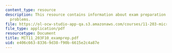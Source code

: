 ```yaml
---
content_type: resource
description: This resource contains information about exam preparation multiple choice
  problems.
file: https://ol-ocw-studio-app-qa.s3.amazonaws.com/courses/11-203-microeconomics-fall-2010/e406c66383369d38f90b6615e2c4a87e_MIT11_203F10_examprep.pdf
file_type: application/pdf
resourcetype: Document
title: MIT11_203F10_examprep.pdf
uid: e406c663-8336-9d38-f90b-6615e2c4a87e
---
```

